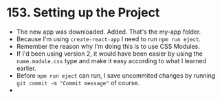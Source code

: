 # 153. Setting up the Project
- The new app was downloaded. Added. That's the my-app folder.
- Because I'm using `create-react-app` I need to run `npm run eject`.
- Remember the reason why I'm doing this is to use CSS Modules.
- If I'd been using version 2, it would have been easier by using the `name.module.css` type and make it easy according to what I learned earlier.
- Before `npm run eject` can run, I save uncommited changes by running `git commit -m "Commit message"` of course.
- 